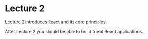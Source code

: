 # Lecture 2

Lecture 2 introduces React and its core principles.

After Lecture 2 you should be able to build trivial React applications.
